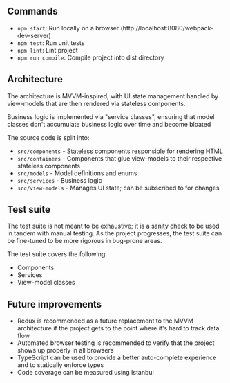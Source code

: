 ## Commands

- `npm start`: Run locally on a browser (http://localhost:8080/webpack-dev-server)
- `npm test`: Run unit tests
- `npm lint`: Lint project
- `npm run compile`: Compile project into dist directory

## Architecture

The architecture is MVVM-inspired, with UI state management handled by view-models that are then rendered via stateless components.

Business logic is implemented via "service classes", ensuring that model classes don't accumulate business logic over time and become bloated

The source code is split into:

- `src/components` - Stateless components responsible for rendering HTML
- `src/containers` - Components that glue view-models to their respective stateless components
- `src/models` - Model definitions and enums
- `src/services` - Business logic
- `src/view-models` - Manages UI state; can be subscribed to for changes

## Test suite

The test suite is not meant to be exhaustive; it is a sanity check to be used in tandem with manual testing.
As the project progresses, the test suite can be fine-tuned to be more rigorous in bug-prone areas.

The test suite covers the following:
- Components
- Services
- View-model classes

## Future improvements

- Redux is recommended as a future replacement to the MVVM architecture if the project gets to the point where it's hard to track data flow
- Automated browser testing is recommended to verify that the project shows up properly in all browsers
- TypeScript can be used to provide a better auto-complete experience and to statically enforce types
- Code coverage can be measured using Istanbul

